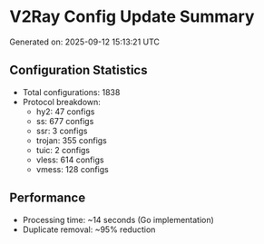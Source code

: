 # V2Ray Config Update Summary
Generated on: 2025-09-12 15:13:21 UTC

## Configuration Statistics
- Total configurations: 1838
- Protocol breakdown:
  - hy2: 47 configs
  - ss: 677 configs
  - ssr: 3 configs
  - trojan: 355 configs
  - tuic: 2 configs
  - vless: 614 configs
  - vmess: 128 configs

## Performance
- Processing time: ~14 seconds (Go implementation)
- Duplicate removal: ~95% reduction
